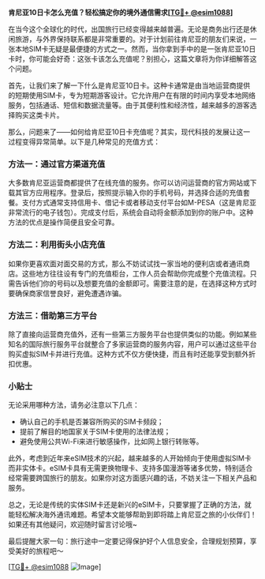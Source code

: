 **肯尼亚10日卡怎么充值？轻松搞定你的境外通信需求[[TG💪+ @esim1088](https://t.me/s/esim1088)]**

在当今这个全球化的时代，出国旅行已经变得越来越普遍。无论是商务出行还是休闲旅游，与外界保持联系都是非常重要的。对于计划前往肯尼亚的朋友们来说，一张本地SIM卡无疑是最便捷的方式之一。然而，当你拿到手中的是一张肯尼亚10日卡时，你可能会好奇：这张卡该怎么充值呢？别担心，这篇文章将为你详细解答这个问题。

首先，让我们来了解一下什么是肯尼亚10日卡。这种卡通常是由当地运营商提供的短期使用SIM卡，专为短期游客设计。它允许用户在有限的时间内享受本地网络服务，包括通话、短信和数据流量等。由于其便利性和经济性，越来越多的游客选择购买这类卡片。

那么，问题来了——如何给肯尼亚10日卡充值呢？其实，现代科技的发展让这一过程变得异常简单。以下是几种常见的充值方式：

### 方法一：通过官方渠道充值

大多数肯尼亚运营商都提供了在线充值的服务。你可以访问运营商的官方网站或下载其官方应用程序。登录后，按照提示输入你的手机号码，并选择合适的充值套餐。支付方式通常支持信用卡、借记卡或者移动支付平台如M-PESA（这是肯尼亚非常流行的电子钱包）。完成支付后，系统会自动将金额添加到你的账户中。这种方法的优点是操作简便且安全可靠。

### 方法二：利用街头小店充值

如果你更喜欢面对面交易的方式，那么不妨试试找一家当地的便利店或者通讯商店。这些地方往往设有专门的充值柜台，工作人员会帮助你完成整个充值流程。只需告诉他们你的号码以及想要充值的金额即可。需要注意的是，在选择这种方式时要确保商家信誉良好，避免遭遇诈骗。

### 方法三：借助第三方平台

除了直接向运营商充值外，还有一些第三方服务平台也提供类似的功能。例如某些知名的国际旅行服务平台就整合了多家运营商的服务内容，用户可以通过这些平台购买虚拟SIM卡并进行充值。这种方式不仅方便快捷，而且有时还能享受到额外折扣优惠。

### 小贴士

无论采用哪种方法，请务必注意以下几点：
- 确认自己的手机是否兼容所购买的SIM卡频段；
- 提前了解目的地国家关于SIM卡使用的法律法规；
- 避免使用公共Wi-Fi来进行敏感操作，比如网上银行转账等。

此外，考虑到近年来eSIM技术的兴起，越来越多的人开始倾向于使用虚拟SIM卡而非实体卡。eSIM卡具有无需更换物理卡、支持多国漫游等诸多优势，特别适合经常需要跨国旅行的朋友。如果你对这方面感兴趣的话，不妨关注一下相关产品和服务。

总之，无论是传统的实体SIM卡还是新兴的eSIM卡，只要掌握了正确的方法，就能轻松解决海外通讯难题。希望本文能够帮助到即将踏上肯尼亚之旅的小伙伴们！如果还有其他疑问，欢迎随时留言讨论哦~

最后提醒大家一句：旅行途中一定要记得保护好个人信息安全，合理规划预算，享受美好的旅程吧～ 

[[TG💪+ @esim1088](https://t.me/s/esim1088) ![Image](https://i.postimg.cc/4NQfJmqS/Snipaste-2025-05-13-00-14-12.png)]